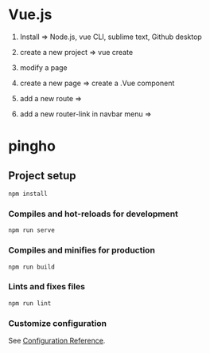 # Vue.js

1. Install => Node.js, vue CLI, sublime text, Github desktop
2. create a new project => vue create
3. modify a page

4. create a new page => create a .Vue component
5. add a new route =>
6. add a new router-link in navbar menu =>



# pingho

## Project setup
```
npm install
```

### Compiles and hot-reloads for development
```
npm run serve
```

### Compiles and minifies for production
```
npm run build
```

### Lints and fixes files
```
npm run lint
```

### Customize configuration
See [Configuration Reference](https://cli.vuejs.org/config/).
